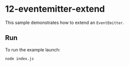 # 12-eventemitter-extend

This sample demonstrates how to extend an `EventEmitter`.

## Run

To run the example launch:

```bash
node index.js
```
